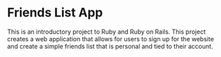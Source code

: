 # Friends List App

This is an introductory project to Ruby and Ruby on Rails. This project creates a web application that allows for users to sign up for the website and create a simple friends list that is personal and tied to their account.
